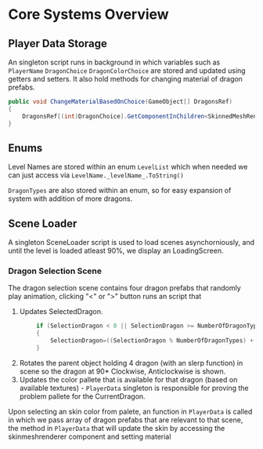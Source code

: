 # Core Systems Overview
## Player Data Storage
An singleton script runs in background in which variables such as `PlayerName` `DragonChoice`  `DragonColorChoice` are stored and updated using getters and setters. 
It also hold methods for changing material of dragon prefabs.

  ``` c#
  public void ChangeMaterialBasedOnChoice(GameObject[] DragonsRef)
  {
      DragonsRef[(int)DragonChoice].GetComponentInChildren<SkinnedMeshRenderer>().material = SelectedDragonMaterial();
  }
  ```
## Enums 
Level Names are stored within an enum `LevelList` which when needed we can just access via `LevelName._levelName_.ToString()`

`DragonTypes` are also stored within an enum, so for easy expansion of system with addition of more dragons. 

## Scene Loader
A singleton SceneLoader script is used to load scenes asynchorniously, and until the level is loaded atleast 90%, we display an LoadingScreen.

### Dragon Selection Scene
The dragon selection scene contains four dragon prefabs that randomly play animation, clicking "<" or ">" button runs an script that
1. Updates SelectedDragon.
```c#
        if (SelectionDragon < 0 || SelectionDragon >= NumberOfDragonTypes)
        {
            SelectionDragon=((SelectionDragon % NumberOfDragonTypes) + NumberOfDragonTypes) % NumberOfDragonTypes;
        }
```
2. Rotates the parent object holding 4 dragon (with an slerp function) in scene so the dragon at 90* Clockwise, Anticlockwise is shown.
3. Updates the color pallete that is available for that dragon (based on available textures) - `PlayerData` singleton is responsible for proving the problem pallete for the CurrentDragon.

 Upon selecting an skin color from palete, an function in `PlayerData`
 is called in which we pass array of dragon prefabs that are relevant to that scene, the method in `PlayerData` that will update the skin by accessing the skinmeshrenderer component and setting material
